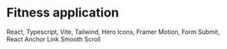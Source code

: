 # Fitness application

React, Typescript, Vite, Tailwind, Hero Icons, Framer Motion, Form Submit, React Anchor Link Smooth Scroll
